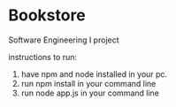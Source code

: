 # Bookstore
Software Engineering I project

instructions to run:
1. have npm and node installed in your pc.
2. run npm install in your command line
3. run node app.js in your command line

